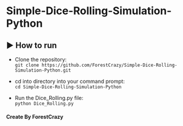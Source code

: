 ﻿# Simple-Dice-Rolling-Simulation-Python

## :arrow_forward: How to run
* Clone the repository: <br>
``` git clone https://github.com/ForestCrazy/Simple-Dice-Rolling-Simulation-Python.git ```

* cd into directory into your command prompt: <br>
``` cd Simple-Dice-Rolling-Simulation-Python ```

* Run the Dice_Rolling.py file: <br>
``` python Dice_Rolling.py ```

#### Create By ForestCrazy
